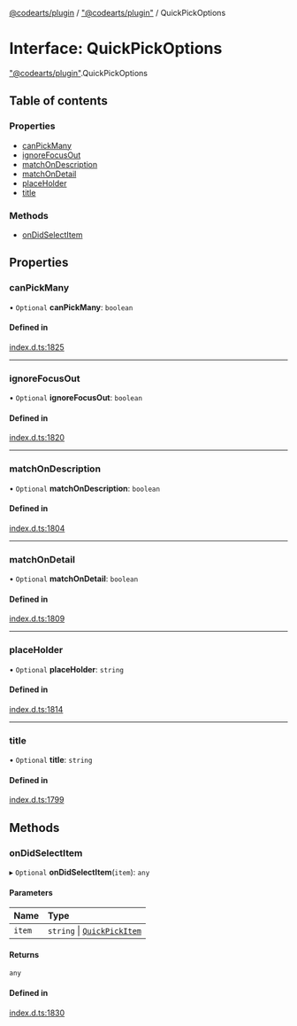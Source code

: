 [@codearts/plugin](../README.md) / ["@codearts/plugin"](../modules/_codearts_plugin_.md) / QuickPickOptions

# Interface: QuickPickOptions

["@codearts/plugin"](../modules/_codearts_plugin_.md).QuickPickOptions

## Table of contents

### Properties

- [canPickMany](codearts_plugin_.QuickPickOptions.md#canpickmany)
- [ignoreFocusOut](codearts_plugin_.QuickPickOptions.md#ignorefocusout)
- [matchOnDescription](codearts_plugin_.QuickPickOptions.md#matchondescription)
- [matchOnDetail](codearts_plugin_.QuickPickOptions.md#matchondetail)
- [placeHolder](codearts_plugin_.QuickPickOptions.md#placeholder)
- [title](codearts_plugin_.QuickPickOptions.md#title)

### Methods

- [onDidSelectItem](codearts_plugin_.QuickPickOptions.md#ondidselectitem)

## Properties

### canPickMany

• `Optional` **canPickMany**: `boolean`

#### Defined in

[index.d.ts:1825](https://github.com/huaweicloud/cloudide-plugin-api/blob/203b986/index.d.ts#L1825)

___

### ignoreFocusOut

• `Optional` **ignoreFocusOut**: `boolean`

#### Defined in

[index.d.ts:1820](https://github.com/huaweicloud/cloudide-plugin-api/blob/203b986/index.d.ts#L1820)

___

### matchOnDescription

• `Optional` **matchOnDescription**: `boolean`

#### Defined in

[index.d.ts:1804](https://github.com/huaweicloud/cloudide-plugin-api/blob/203b986/index.d.ts#L1804)

___

### matchOnDetail

• `Optional` **matchOnDetail**: `boolean`

#### Defined in

[index.d.ts:1809](https://github.com/huaweicloud/cloudide-plugin-api/blob/203b986/index.d.ts#L1809)

___

### placeHolder

• `Optional` **placeHolder**: `string`

#### Defined in

[index.d.ts:1814](https://github.com/huaweicloud/cloudide-plugin-api/blob/203b986/index.d.ts#L1814)

___

### title

• `Optional` **title**: `string`

#### Defined in

[index.d.ts:1799](https://github.com/huaweicloud/cloudide-plugin-api/blob/203b986/index.d.ts#L1799)

## Methods

### onDidSelectItem

▸ `Optional` **onDidSelectItem**(`item`): `any`

#### Parameters

| Name | Type |
| :------ | :------ |
| `item` | `string` \| [`QuickPickItem`](codearts_plugin_.QuickPickItem.md) |

#### Returns

`any`

#### Defined in

[index.d.ts:1830](https://github.com/huaweicloud/cloudide-plugin-api/blob/203b986/index.d.ts#L1830)
